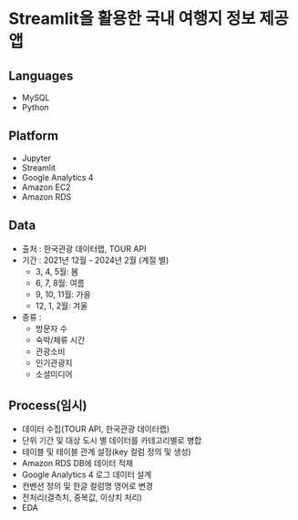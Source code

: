 # Streamlit을 활용한 국내 여행지 정보 제공 앱
## Languages
- MySQL
- Python
## Platform
- Jupyter
- Streamlit
- Google Analytics 4
- Amazon EC2
- Amazon RDS
## Data
- 출처 : 한국관광 데이터랩, TOUR API
- 기간 : 2021년 12월 - 2024년 2월 (계절 별)
  - 3, 4, 5월: 봄
  - 6, 7, 8월: 여름
  - 9, 10, 11월: 가을
  - 12, 1, 2월: 겨울
- 종류 :
  - 방문자 수
  - 숙박/체류 시간
  - 관광소비
  - 인기관광지
  - 소셜미디어
## Process(임시)
- 데이터 수집(TOUR API, 한국관광 데이터랩)
- 단위 기간 및 대상 도시 별 데이터를 카테고리별로 병합
- 테이블 및 테이블 관계 설정(key 컬럼 정의 및 생성)
- Amazon RDS DB에 데이터 적재
- Google Analytics 4 로그 데이터 설계
- 컨벤션 정의 및 한글 컬럼명 영어로 변경
- 전처리(결측치, 중복값, 이상치 처리)
- EDA
